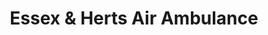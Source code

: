 ---
title: "Essex & Herts Air Ambulance"
url: /colchester/essex-and-herts-air-ambulance/
shop: charity
---